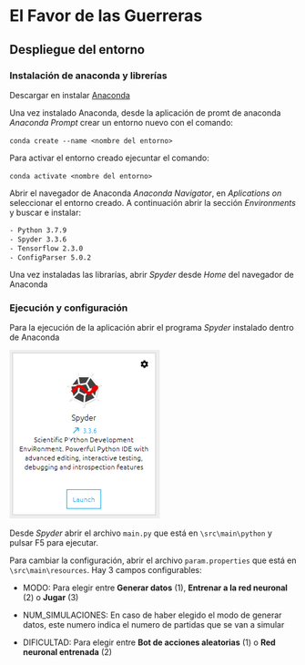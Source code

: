 # El Favor de las Guerreras

## Despliegue del entorno

### Instalación de anaconda y librerías

Descargar en instalar [Anaconda](https://www.anaconda.com/products/individual)

Una vez instalado Anaconda, desde la aplicación de promt de anaconda *Anaconda Prompt* crear un entorno nuevo con el comando:

`conda create --name <nombre del entorno>`

Para activar el entorno creado ejecuntar el comando:

`conda activate <nombre del entorno>`

Abrir el navegador de Anaconda *Anaconda Navigator*, en *Aplications on* seleccionar el entorno creado. A continuación abrir la sección *Environments* y buscar e instalar:
	
	- Python 3.7.9
	- Spyder 3.3.6
	- Tensorflow 2.3.0
	- ConfigParser 5.0.2
	
Una vez instaladas las librarías, abrir *Spyder* desde *Home* del navegador de Anaconda

### Ejecución y configuración

Para la ejecución de la aplicación abrir el programa *Spyder* instalado dentro de Anaconda

<img src="/doc/images/spyder.png">

Desde *Spyder* abrir el archivo `main.py` que está en `\src\main\python` y pulsar F5 para ejecutar.

Para cambiar la configuración, abrir el archivo `param.properties` que está en `\src\main\resources`. Hay 3 campos configurables:

- MODO: Para elegir entre **Generar datos** (1), **Entrenar a la red neuronal** (2) o **Jugar** (3)
	
- NUM_SIMULACIONES: En caso de haber elegido el modo de generar datos, este numero indica el numero de partidas que se van a simular
	
- DIFICULTAD: Para elegir entre **Bot de acciones aleatorias** (1) o **Red neuronal entrenada** (2)
